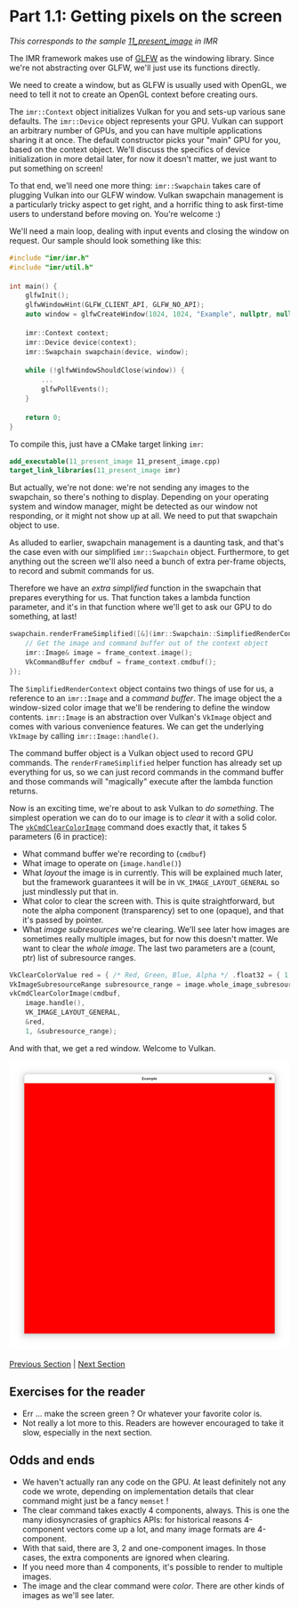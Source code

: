 # Part 1.1: Getting pixels on the screen

*This corresponds to the sample [11_present_image](https://github.com/shady-gang/imr/tree/main/examples/11_present_image) in IMR*

The IMR framework makes use of [GLFW](https://www.glfw.org/) as the windowing library.
Since we're not abstracting over GLFW, we'll just use its functions directly.

We need to create a window, but as GLFW is usually used with OpenGL, we need to tell it not to create an OpenGL context before creating ours.

The `imr::Context` object initializes Vulkan for you and sets-up various sane defaults.
The `imr::Device` object represents your GPU. Vulkan can support an arbitrary number of GPUs, and you can have multiple applications sharing it at once.
The default constructor picks your "main" GPU for you, based on the context object.
We'll discuss the specifics of device initialization in more detail later, for now it doesn't matter, we just want to put something on screen!

To that end, we'll need one more thing: `imr::Swapchain` takes care of plugging Vulkan into our GLFW window.
Vulkan swapchain management is a particularly tricky aspect to get right, and a horrific thing to ask first-time users to understand before moving on.
You're welcome :)

We'll need a main loop, dealing with input events and closing the window on request. Our sample should look something like this:

```c++
#include "imr/imr.h"
#include "imr/util.h"

int main() {
    glfwInit();
    glfwWindowHint(GLFW_CLIENT_API, GLFW_NO_API);
    auto window = glfwCreateWindow(1024, 1024, "Example", nullptr, nullptr);

    imr::Context context;
    imr::Device device(context);
    imr::Swapchain swapchain(device, window);

    while (!glfwWindowShouldClose(window)) {
        ...
        glfwPollEvents();
    }

    return 0;
}
```

To compile this, just have a CMake target linking `imr`:

```cmake
add_executable(11_present_image 11_present_image.cpp)
target_link_libraries(11_present_image imr)
```

But actually, we're not done: we're not sending any images to the swapchain, so there's nothing to display.
Depending on your operating system and window manager, might be detected as our window not responding, or it might not show up at all. We need to put that swapchain object to use.

As alluded to earlier, swapchain management is a daunting task, and that's the case even with our simplified `imr::Swapchain` object.
Furthermore, to get anything out the screen we'll also need a bunch of extra per-frame objects, to record and submit commands for us.

Therefore we have an _extra simplified_ function in the swapchain that prepares everything for us.
That function takes a lambda function parameter, and it's in that function where we'll get to ask our GPU to do something, at last!

```c++
swapchain.renderFrameSimplified([&](imr::Swapchain::SimplifiedRenderContext& frame_context) {
    // Get the image and command buffer out of the context object
    imr::Image& image = frame_context.image();
    VkCommandBuffer cmdbuf = frame_context.cmdbuf();
});
```

The `SimplifiedRenderContext` object contains two things of use for us, a reference to an `imr::Image` and a _command buffer_.
The image object the a window-sized color image that we'll be rendering to define the window contents.
`imr::Image` is an abstraction over Vulkan's `VkImage` object and comes with various convenience features.
We can get the underlying `VkImage` by calling `imr::Image::handle()`.

The command buffer object is a Vulkan object used to record GPU commands.
The `renderFrameSimplified` helper function has already set up everything for us, so we can just record commands in the command buffer and those commands will "magically" execute after the lambda function returns.

Now is an exciting time, we're about to ask Vulkan to _do something_.
The simplest operation we can do to our image is to _clear_ it with a solid color.
The [`vkCmdClearColorImage`](https://registry.khronos.org/vulkan/specs/latest/man/html/vkCmdClearColorImage.html) command does exactly that, it takes 5 parameters (6 in practice):

 * What command buffer we're recording to (`cmdbuf`)
 * What image to operate on (`image.handle()`)
 * What _layout_ the image is in currently. This will be explained much later, but the framework guarantees it will be in `VK_IMAGE_LAYOUT_GENERAL` so just mindlessly put that in.
 * What color to clear the screen with. This is quite straightforward, but note the alpha component (transparency) set to one (opaque), and that it's passed by pointer.
 * What _image subresources_ we're clearing. We'll see later how images are sometimes really multiple images, but for now this doesn't matter. We want to clear the _whole image_. The last two parameters are a (count, ptr) list of subresource ranges.

```c++
VkClearColorValue red = { /* Red, Green, Blue, Alpha */ .float32 = { 1.0f, 0.0f, 0.0f, 1.0f}, };
VkImageSubresourceRange subresource_range = image.whole_image_subresource_range();
vkCmdClearColorImage(cmdbuf, 
    image.handle(),
    VK_IMAGE_LAYOUT_GENERAL,
    &red,
    1, &subresource_range);
```

And with that, we get a red window. Welcome to Vulkan.

![](images/11_present_image.png)

[Previous Section](01_motivation.md) | [Next Section](12_compute_shadertoy.md)

## Exercises for the reader

 * Err ... make the screen green ? Or whatever your favorite color is.
 * Not really a lot more to this. Readers are however encouraged to take it slow, especially in the next section.

## Odds and ends

 * We haven't actually ran any code on the GPU. At least definitely not any code we wrote, depending on implementation details that clear command might just be a fancy `memset` !
 * The clear command takes exactly 4 components, always. This is one the many idiosyncrasies of graphics APIs: for historical reasons 4-component vectors come up a lot, and many image formats are 4-component.
 * With that said, there are 3, 2 and one-component images. In those cases, the extra components are ignored when clearing.
 * If you need more than 4 components, it's possible to render to multiple images.
 * The image and the clear command were _color_. There are other kinds of images as we'll see later.